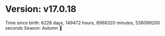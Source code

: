 # Version: v17.0.18
Time since birth: 6228 days, 149472 hours, 8968320 minutes, 538099200 seconds
Season: Autumn 🍁
